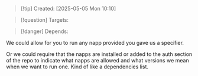 
>[!tip] Created: [2025-05-05 Mon 10:10]

>[!question] Targets: 

>[!danger] Depends: 

We could allow for you to run any napp provided you gave us a specifier. 

Or we could require that the napps are installed or added to the auth section of the repo to indicate what napps are allowed and what versions we mean when we want to run one. Kind of like a dependencies list. 

